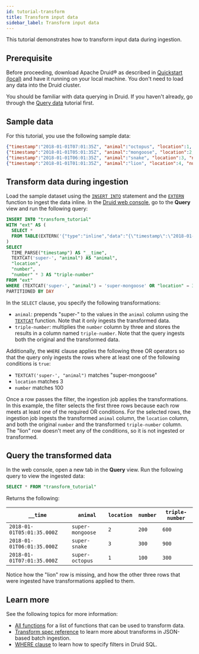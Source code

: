 ```yaml
---
id: tutorial-transform
title: Transform input data
sidebar_label: Transform input data
---
```


<!--
  ~ Licensed to the Apache Software Foundation (ASF) under one
  ~ or more contributor license agreements.  See the NOTICE file
  ~ distributed with this work for additional information
  ~ regarding copyright ownership.  The ASF licenses this file
  ~ to you under the Apache License, Version 2.0 (the
  ~ "License"); you may not use this file except in compliance
  ~ with the License.  You may obtain a copy of the License at
  ~
  ~   http://www.apache.org/licenses/LICENSE-2.0
  ~
  ~ Unless required by applicable law or agreed to in writing,
  ~ software distributed under the License is distributed on an
  ~ "AS IS" BASIS, WITHOUT WARRANTIES OR CONDITIONS OF ANY
  ~ KIND, either express or implied.  See the License for the
  ~ specific language governing permissions and limitations
  ~ under the License.
  -->


This tutorial demonstrates how to transform input data during ingestion.

## Prerequisite

Before proceeding, download Apache Druid&circledR; as described in [Quickstart (local)](./index.md) and have it running on your local machine. You don't need to load any data into the Druid cluster.

You should be familiar with data querying in Druid. If you haven't already, go through the [Query data](../tutorials/tutorial-query.md) tutorial first.

## Sample data

For this tutorial, you use the following sample data:

```json
{"timestamp":"2018-01-01T07:01:35Z", "animal":"octopus", "location":1, "number":100}
{"timestamp":"2018-01-01T05:01:35Z", "animal":"mongoose", "location":2,"number":200}
{"timestamp":"2018-01-01T06:01:35Z", "animal":"snake", "location":3, "number":300}
{"timestamp":"2018-01-01T01:01:35Z", "animal":"lion", "location":4, "number":300}
```

## Transform data during ingestion

Load the sample dataset using the [`INSERT INTO`](../multi-stage-query/reference.md#insert) statement and the [`EXTERN`](../multi-stage-query/reference.md#extern-function) function to ingest the data inline. In the [Druid web console](../operations/web-console.md), go to the **Query** view and run the following query:

```sql
INSERT INTO "transform_tutorial"
WITH "ext" AS (
  SELECT *
  FROM TABLE(EXTERN('{"type":"inline","data":"{\"timestamp\":\"2018-01-01T07:01:35Z\",\"animal\":\"octopus\",  \"location\":1, \"number\":100}\n{\"timestamp\":\"2018-01-01T05:01:35Z\",\"animal\":\"mongoose\", \"location\":2,\"number\":200}\n{\"timestamp\":\"2018-01-01T06:01:35Z\",\"animal\":\"snake\", \"location\":3, \"number\":300}\n{\"timestamp\":\"2018-01-01T01:01:35Z\",\"animal\":\"lion\", \"location\":4, \"number\":300}"}', '{"type":"json"}')) EXTEND ("timestamp" VARCHAR, "animal" VARCHAR, "location" BIGINT, "number" BIGINT)
)
SELECT
  TIME_PARSE("timestamp") AS "__time",
  TEXTCAT('super-', "animal") AS "animal",
  "location",
  "number",
  "number" * 3 AS "triple-number"
FROM "ext"
WHERE (TEXTCAT('super-', "animal") = 'super-mongoose' OR "location" = 3 OR "number" = 100)
PARTITIONED BY DAY
```

In the `SELECT` clause, you specify the following transformations:
* `animal`: prepends "super-" to the values in the `animal` column using the [`TEXTCAT`](../querying/sql-functions.md#textcat) function. Note that it only ingests the transformed data.
* `triple-number`: multiplies the `number` column by three and stores the results in a column named `triple-number`. Note that the query ingests both the original and the transformed data.

Additionally, the `WHERE` clause applies the following three OR operators so that the query only ingests the rows where at least one of the following conditions is `true`:

* `TEXTCAT('super-', "animal")` matches "super-mongoose"
* `location` matches 3
* `number` matches 100

Once a row passes the filter, the ingestion job applies the transformations. In this example, the filter selects the first three rows because each row meets at least one of the required OR conditions. For the selected rows, the ingestion job ingests the transformed `animal` column, the `location` column, and both the original `number` and the transformed `triple-number` column. The "lion" row doesn't meet any of the conditions, so it is not ingested or transformed.

## Query the transformed data

In the web console, open a new tab in the **Query** view. Run the following query to view the ingested data:

```sql
SELECT * FROM "transform_tutorial"
```

Returns the following:

| `__time` | `animal` | `location` | `number` | `triple-number` | 
| -- | -- | -- | -- | -- |
| `2018-01-01T05:01:35.000Z` | `super-mongoose` | `2` | `200` | `600` |
| `2018-01-01T06:01:35.000Z` | `super-snake` | `3` | `300` | `900` |
| `2018-01-01T07:01:35.000Z` | `super-octopus` | `1` |  `100` | `300` |

Notice how the "lion" row is missing, and how the other three rows that were ingested have transformations applied to them.

## Learn more

See the following topics for more information:

* [All functions](../querying/sql-functions.md) for a list of functions that can be used to transform data. 
* [Transform spec reference](../ingestion/ingestion-spec.md#transformspec) to learn more about transforms in JSON-based batch ingestion.
* [WHERE clause](../querying/sql.md#where) to learn how to specify filters in Druid SQL.
